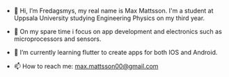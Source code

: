- 👋 Hi, I’m Fredagsmys, my real name is Max Mattsson. I'm a student at Uppsala University studying Engineering Physics on my third year.
- 👀 On my spare time i focus on app development and electronics such as microprocessors and sensors. 
- 🌱 I’m currently learning flutter to create apps for both IOS and Android.

- 📫 How to reach me: max.mattsson00@gmail.com
<!--- - 💞️ I’m looking to collaborate on ... --->
<!---
Fredagsmys/Fredagsmys is a ✨ special ✨ repository because its `README.md` (this file) appears on your GitHub profile.
You can click the Preview link to take a look at your changes.
--->
